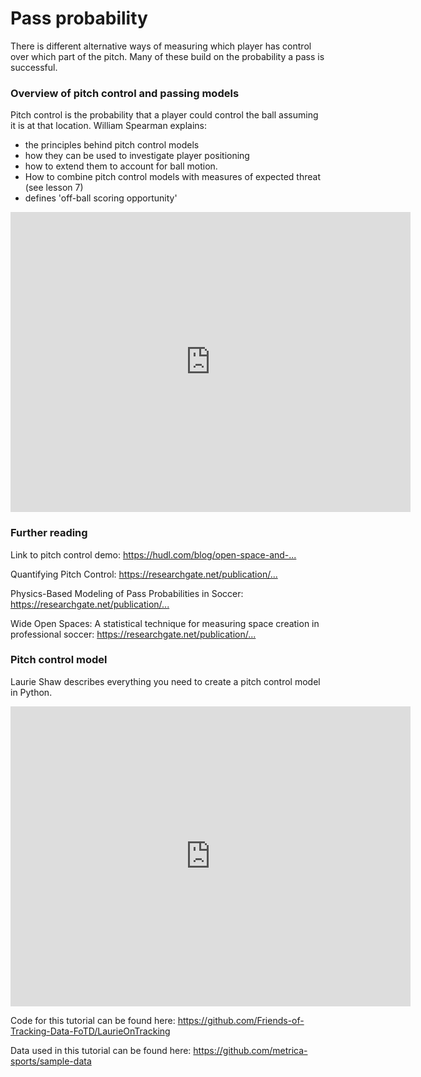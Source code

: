 Pass probability
================

There is different alternative ways of measuring which player has control over which part of the pitch. Many of
these build on the probability a pass is successful.

### Overview of pitch control and passing models

Pitch control is the probability that a player could control the ball assuming it is at that location. William Spearman explains: 
- the principles behind pitch control models 
- how they can be used to investigate player positioning
- how to extend them to account for ball motion. 
- How to combine pitch control models with measures of expected threat (see lesson 7)
- defines 'off-ball scoring opportunity'

<iframe width="640" height="480" src="https://www.youtube.com/embed/X9PrwPyolyU" title="YouTube video player" frameborder="0" allow="accelerometer; autoplay; clipboard-write; encrypted-media; gyroscope; picture-in-picture" allowfullscreen></iframe>



### Further reading

<p><span class="style-scope yt-formatted-string">Link to pitch control demo: </span><a class="yt-simple-endpoint style-scope yt-formatted-string" href="https://www.youtube.com/redirect?v=X9PrwPyolyU&amp;redir_token=QUFFLUhqblFaTkcySl9aaHdvOEhIanFLWWpidjN2a3k0UXxBQ3Jtc0tuZ1MtMFdHVHZWTHN1ZHBLanczQXA4ZFN5dGNpcUREd3pEZjhaWmFTNVU4ZlZBSnItbDBfU3BWM1M3UUxKLWs4SlRZTGt5X1A4SVFFZ2Z5MjROUWJxQllSdmYwOTAya3dBQkRCRVNjVDkxZ1JYUmhadw%3D%3D&amp;event=video_description&amp;q=https%3A%2F%2Fhudl.com%2Fblog%2Fopen-space-and-passing-in-football" target="_blank" rel="noopener">https://hudl.com/blog/open-space-and-...</a></p>
<p><span class="style-scope yt-formatted-string">Quantifying Pitch Control: </span><a class="yt-simple-endpoint style-scope yt-formatted-string" href="https://www.youtube.com/redirect?v=X9PrwPyolyU&amp;redir_token=QUFFLUhqbm9MLXhDRlV2OWRFakFtVHFHaXkwRl9hRW8wQXxBQ3Jtc0tuaWlSbnlqYXJMUFNGMTNhODZSYVFSMEhFVktGOWxXSmx4XzBfempuRzQ2TUVaQi1uVWFUcmRLaTkxYTVlb2gzRVFBQWZvVmRWMTI5Qk5KcTM0SUw5ZTZwdUM1d0FldFVIdEItb1F4czFibUItVDd2aw%3D%3D&amp;event=video_description&amp;q=https%3A%2F%2Fresearchgate.net%2Fpublication%2F334849056_Quantifying_Pitch_Control" target="_blank" rel="noopener">https://researchgate.net/publication/...</a></p>
<p><span class="style-scope yt-formatted-string">Physics-Based Modeling of Pass Probabilities in Soccer: </span><a class="yt-simple-endpoint style-scope yt-formatted-string" href="https://www.youtube.com/redirect?v=X9PrwPyolyU&amp;redir_token=QUFFLUhqbGdXaC1QNXB2eEpITzk1T2VnM2t6WHVSZE5iQXxBQ3Jtc0tsX2RjTUE5RjJHZ2dOcEhkdkh2RS1XZnhRLVpKbHRGMklBYTRiRjJsQjhudFpuVnJRc3RMejRKUXIxdEJzRTlfbHlJOXBnV2JMUjI5cWRMSlZwaXpHeGdCSWRRMDJsYXlWcnJIWnZyd3lnc25CZUFaMA%3D%3D&amp;event=video_description&amp;q=https%3A%2F%2Fresearchgate.net%2Fpublication%2F315166647_Physics-Based_Modeling_of_Pass_Probabilities_in_Soccer" target="_blank" rel="noopener">https://researchgate.net/publication/...</a></p>
<p><span class="style-scope yt-formatted-string">Wide Open Spaces: A statistical technique for measuring space creation in professional soccer: </span><a class="yt-simple-endpoint style-scope yt-formatted-string" href="https://www.youtube.com/redirect?v=X9PrwPyolyU&amp;redir_token=QUFFLUhqbTRuSGp2N3U0Ykp2N1hJdXhvZW52T1JWb1lnd3xBQ3Jtc0ttN2tZd0oxd2YtZXJkTkVYa29pd2VCRU12ejRoODh1eUFBYjU2WHZhcEdqZXc2aVctdVNZNHlqa3JYYVZRRWtfaGEwcUpqc1c1ZmsyVEdJS3daMjFzRXdQTUtpQ3c3VlZxRkRIanhvY2RSMnZjOXVqRQ%3D%3D&amp;event=video_description&amp;q=https%3A%2F%2Fresearchgate.net%2Fpublication%2F324942294_Wide_Open_Spaces_A_statistical_technique_for_measuring_space_creation_in_professional_soccer" target="_blank" rel="noopener">https://researchgate.net/publication/...</a></p>

### Pitch control model

Laurie Shaw describes everything you need to create a pitch control model in Python.

<iframe width="640" height="480" src="https://www.youtube.com/embed/5X1cSehLg6s" title="YouTube video player" frameborder="0" allow="accelerometer; autoplay; clipboard-write; encrypted-media; gyroscope; picture-in-picture" allowfullscreen></iframe>

<p><span class="style-scope yt-formatted-string">Code for this tutorial can be found here: </span><a class="yt-simple-endpoint style-scope yt-formatted-string" href="https://www.youtube.com/redirect?event=video_description&amp;v=KXSLKwADXKI&amp;redir_token=QUFFLUhqbUVpOTN3bVcwUHlLV3pxLWJBenlkbFRsMVhXd3xBQ3Jtc0tuUzRQREJXMWNjZ3otdEY4YTBXb2VodDZ2bW4tTGs4eDFEcjFwWlFOS2pzZzBEWFBlY2dZa1hkcTFJdllrZC00YUl5MGVWRDBtUHp4akh3cVhxY1MyZHBhazJ4eXlJdEU0LWlkUU1ETjl3V3liRk1Haw%3D%3D&amp;q=https%3A%2F%2Fgithub.com%2FFriends-of-Tracking-Data-FoTD%2FLaurieOnTracking" target="_blank" rel="noopener">https://github.com/Friends-of-Tracking-Data-FoTD/LaurieOnTracking</a></p>

<p><span class="style-scope yt-formatted-string">Data used in this tutorial can be found here: </span><a class="yt-simple-endpoint style-scope yt-formatted-string" href="https://www.youtube.com/redirect?event=video_description&amp;v=KXSLKwADXKI&amp;redir_token=QUFFLUhqbk02RUlrZHV0U2RfY2J1WTdjdzcyVGNzZXZ1Z3xBQ3Jtc0tsRzF1cXdVZWhUOXNwaWJUaEV5TUdrX1A5aWFreGxqa3ZXQ1hsQkh6eUp5RkdRLW5yMzBxSmlhOGozOVM3U29VZzM3TGFFaWhtb2VoQklyQXIyQ1FWb1FQVUVtWFVCdU5PZ2tfVm9SampvYm02UVc1RQ%3D%3D&amp;q=https%3A%2F%2Fgithub.com%2Fmetrica-sports%2Fsample-data" target="_blank" rel="noopener">https://github.com/metrica-sports/sample-data</a></p>



